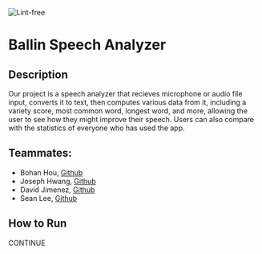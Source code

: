 ![Lint-free](https://github.com/nyu-software-engineering/containerized-app-exercise/actions/workflows/lint.yml/badge.svg)

# Ballin Speech Analyzer

## Description

Our project is a speech analyzer that recieves microphone or audio file input, converts it to text, then computes various data from it, including a variety score, most common word, longest word, and more, allowing the user to see how they might improve their speech. Users can also compare with the statistics of everyone who has used the app.

## Teammates:
- Bohan Hou, [Github](https://github.com/bowohan)
- Joseph Hwang, [Github](https://github.com/JosephNYU)
- David Jimenez, [Github](https://github.com/drj8812)
- Sean Lee, [Github](https://github.com/jseanlee)

## How to Run

CONTINUE